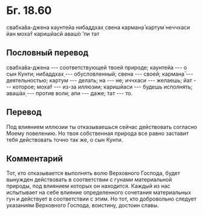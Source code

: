 # Бг. 18.60
свабха̄ва-джена каунтейа
нибаддхах̣ свена карман̣а̄
картум̇ неччхаси йан моха̄т
каришйасй аваш́о ’пи тат
## Пословный перевод

свабха̄ва-джена --- соответствующей твоей природе; каунтейа --- о сын
Кунти; нибаддхах̣ --- обусловленный; свена --- своей; карман̣а̄ ---
деятельностью; картум --- делать; на --- не; иччхаси --- желаешь; йат
--- которое; моха̄т --- из-за иллюзии; каришйаси --- будешь исполнять;
аваш́ах̣ --- против воли; апи --- даже; тат --- то.

## Перевод

Под влиянием иллюзии ты отказываешься сейчас действовать согласно Моему
повелению. Но твоя собственная природа все равно заставит тебя
действовать точно так же, о сын Кунти.

## Комментарий

Тот, кто отказывается выполнять волю Верховного Господа, будет вынужден
действовать в соответствии с гунами материальной природы, под влиянием
которых он находится. Каждый из нас испытывает на себе влияние
определенного сочетания материальных гун и действует в соответствии с
этим. Но тот, кто добровольно следует указаниям Верховного Господа,
воистину, достоин славы.
